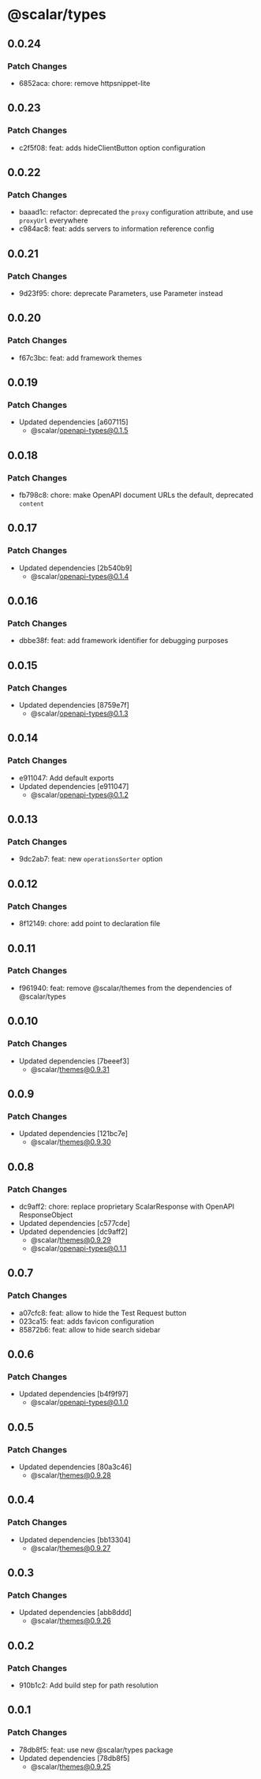 # @scalar/types

## 0.0.24

### Patch Changes

- 6852aca: chore: remove httpsnippet-lite

## 0.0.23

### Patch Changes

- c2f5f08: feat: adds hideClientButton option configuration

## 0.0.22

### Patch Changes

- baaad1c: refactor: deprecated the `proxy` configuration attribute, and use `proxyUrl` everywhere
- c984ac8: feat: adds servers to information reference config

## 0.0.21

### Patch Changes

- 9d23f95: chore: deprecate Parameters, use Parameter instead

## 0.0.20

### Patch Changes

- f67c3bc: feat: add framework themes

## 0.0.19

### Patch Changes

- Updated dependencies [a607115]
  - @scalar/openapi-types@0.1.5

## 0.0.18

### Patch Changes

- fb798c8: chore: make OpenAPI document URLs the default, deprecated `content`

## 0.0.17

### Patch Changes

- Updated dependencies [2b540b9]
  - @scalar/openapi-types@0.1.4

## 0.0.16

### Patch Changes

- dbbe38f: feat: add framework identifier for debugging purposes

## 0.0.15

### Patch Changes

- Updated dependencies [8759e7f]
  - @scalar/openapi-types@0.1.3

## 0.0.14

### Patch Changes

- e911047: Add default exports
- Updated dependencies [e911047]
  - @scalar/openapi-types@0.1.2

## 0.0.13

### Patch Changes

- 9dc2ab7: feat: new `operationsSorter` option

## 0.0.12

### Patch Changes

- 8f12149: chore: add point to declaration file

## 0.0.11

### Patch Changes

- f961940: feat: remove @scalar/themes from the dependencies of @scalar/types

## 0.0.10

### Patch Changes

- Updated dependencies [7beeef3]
  - @scalar/themes@0.9.31

## 0.0.9

### Patch Changes

- Updated dependencies [121bc7e]
  - @scalar/themes@0.9.30

## 0.0.8

### Patch Changes

- dc9aff2: chore: replace proprietary ScalarResponse with OpenAPI ResponseObject
- Updated dependencies [c577cde]
- Updated dependencies [dc9aff2]
  - @scalar/themes@0.9.29
  - @scalar/openapi-types@0.1.1

## 0.0.7

### Patch Changes

- a07cfc8: feat: allow to hide the Test Request button
- 023ca15: feat: adds favicon configuration
- 85872b6: feat: allow to hide search sidebar

## 0.0.6

### Patch Changes

- Updated dependencies [b4f9f97]
  - @scalar/openapi-types@0.1.0

## 0.0.5

### Patch Changes

- Updated dependencies [80a3c46]
  - @scalar/themes@0.9.28

## 0.0.4

### Patch Changes

- Updated dependencies [bb13304]
  - @scalar/themes@0.9.27

## 0.0.3

### Patch Changes

- Updated dependencies [abb8ddd]
  - @scalar/themes@0.9.26

## 0.0.2

### Patch Changes

- 910b1c2: Add build step for path resolution

## 0.0.1

### Patch Changes

- 78db8f5: feat: use new @scalar/types package
- Updated dependencies [78db8f5]
  - @scalar/themes@0.9.25

